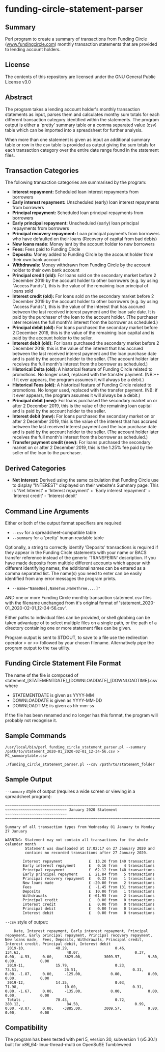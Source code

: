 # funding-circle-statement-parser
## Summary
Perl program to create a summary of transactions from Funding Circle (www.fundingcircle.com) monthly transaction statements that are provided to lending account holders.
## License
The contents of this repository are licensed under the GNU General Public License v3.0
## Abstract
The program takes a lending account holder's monthly transaction statements as input, parses them and calculates monthy sum totals for each different transaction category identified within the statements. The program output is either a 'pretty' summary table or a comma separated value (csv) table which can be imported into a spreadsheet for further analysis.

When more than one statement is given as input an additional summary table or row in the csv table is provided as output giving the sum totals for each transaction category over the entire date range found in the statement files. 
## Transaction Categories
The following transaction categories are summarised by the program:
- **Interest repayment:** Scheduled loan interest repayments from borrowers
- **Early interest repayment:** Unscheduled (early) loan interest repayments from borrowers
- **Principal repayment:** Scheduled loan principal repayments from borrowers
- **Early principal repayment:** Unscheduled (early) loan principal repayments from borrowers
- **Principal recovery repayment:** Loan principal payments from borrowers who have defaulted on their loans (Recovery of capital from bad debts)
- **New loans made:** Money lent by the account holder to new borrowers
- **Fees:** Fees paid to Funding Circle
- **Deposits:** Money added to Funding Circle by the account holder from their own bank account
- **Withdrawals:** Money withdrawn from Funding Circle by the account holder to their own bank account
- **Principal credit (old):** For loans sold on the secondary market before 2 December 2019 by the account holder to other borrowers (e.g. by using "Access Funds"), this is the value of the remaining loan principal of loans sold
- **Interest credit (old):** For loans sold on the secondary market  before 2 December 2019 by the account holder to other borrowers (e.g. by using "Access Funds"), this is the value of the interest that has accrued between the last received interest payment and the loan sale date. It is paid by the purchaser of the loan to the account holder. (The purchaser later receives the full month's interest from the borrower as scheduled.)
- **Principal debit (old):** For loans purchased the secondary market before 2 December 2019, this is the value of the remaining loan capital and is paid by the account holder to the seller.
- **Interest debit (old):** For loans purchased the secondary market before 2 December 2019, this is the value of the interest that has accrued between the last received interest payment and the loan purchase date and is paid by the account holder to the seller. (The account holder later receives the full month's interest from the borrower as scheduled.)
- **Historical Delta (old):** A historical feature of Funding Circle related to promotions. No longer used, replaced with the transfer payment. (NB:** if it ever appears, the program assumes it will always be a debit.)
- **Historical Fees (old):** A historical feature of Funding Circle related to promotions. No longer used, replaced with the transfer payment. (NB: if it ever appears, the program assumes it will always be a debit.)
- **Principal debit (new):** For loans purchased the secondary market on or after 2 December 2019, this is the value of the remaining loan capital and is paid by the account holder to the seller.
- **Interest debit (new):** For loans purchased the secondary market on or after 2 December 2019, this is the value of the interest that has accrued between the last received interest payment and the loan purchase date and is paid by the account holder to the seller. (The account holder later receives the full month's interest from the borrower as scheduled.)
- **Transfer payment credit (new):** For loans purchased the secondary market on or after 2 December 2019, this is the 1.25% fee paid by the seller of the loan to the purchaser.
## Derived Categories
- **Net interest:** Derived using the same calculation that Funding Circle use to display "INTEREST" displayed on their website's Summary page: This is 'Net Interest'  = 'Interest repayment' + 'Early interest repayment' + 'Interest credit' - 'Interest debit'
## Command Line Arguments
Either or both of the output format specifiers are required
- `--csv` for a spreadsheet-compatible table
- `--summary` for a 'pretty' human readable table

Optionally, a string to correctly identify 'Deposits' transactions is required if they appear in the Funding Circle statements with your name or BACS transfer reference instead of the generic 'TRANSFERIN' description. If you have made deposits from multiple different accounts which appear with different identifying names, the additional names can be entered as a comma separated list. The name(s) you need to enter can be easily identified from any error messages the program prints.
- `--name="NameOne[,NameTwo,NameThree,...]"`

AND one or more Funding Circle monthly transaction statement csv files with the filename unchanged from it's original format of 'statement_2020-01_2020-02-01_12-34-56.csv'.

Either paths to individual files can be provided, or shell globbing can be taken advantage of to select multiple files on a single path, or the path of a directory containing one or more statement files can be given.

Program output is sent to STDOUT, to save to a file use the redirection operator > or >> followed by your chosen filename. Alternatively pipe the program output to the `tee` utility.
## Funding Circle Statement File Format
The name of the file is composed of statement\_[STATEMENTDATE]\_[DOWNLOADDATE]\_[DOWNLOADTIME].csv where
- STATEMENTDATE is given as YYYY-MM
- DOWNLOADDATE is given as YYYY-MM-DD
- DOWNLOADTIME iis given as hh-mm-ss

If the file has been renamed and no longer has this format, the program will probably not recognise it.
## Sample Commands
`/usr/local/bin/perl funding_circle_statement_parser.pl --summary /path/to/statement_2020-01_2020-02-01_12-34-56.csv > FC_summarytable.csv`

`./funding_circle_statement_parser.pl --csv /path/to/statement_folder`
## Sample Output
`--summary` style of output (requires a wide screen or viewing in a spreadsheet program):

```
~~~~~~~~~~~~~~~~~~~~~~~~~~~~~~~~~~~~~~~~~~~~~~~~~~~~~~~~~~~~~~~~~~~~~~~~~~~~~~~~
~~~~~~~~~~~~~~~~~~~~~~~~~~~~ January 2020 Statement ~~~~~~~~~~~~~~~~~~~~~~~~~~~~
~~~~~~~~~~~~~~~~~~~~~~~~~~~~~~~~~~~~~~~~~~~~~~~~~~~~~~~~~~~~~~~~~~~~~~~~~~~~~~~~

Summary of all transaction types from Wednesday 01 January to Monday 27 January

WARNING: Statement may not contain all transactions for the whole calendar month
         Statement was downloaded at 17:02:17 on 27 January 2020 and
         contains no recorded transactions after 27 January 2020.

        Interest repayment            £  13.20 from 140 transactions
        Early interest repayment      £   0.16 from   4 transactions
        Principal repayment           £  62.12 from 140 transactions
        Early principal repayment     £  21.84 from   5 transactions
        Principal recovery repayment  £   0.32 from   1 transactions
        New loans made                £ -20.00 from   2 transactions
        Fees                          £  -1.45 from 131 transactions
        Deposits                      £  10.00 from   1 transactions
        Withdrawals                   £ -61.95 from   2 transactions
        Principal credit              £   0.00 from   0 transactions
        Interest credit               £   0.00 from   0 transactions
        Principal debit               £   0.00 from   0 transactions
        Interest debit                £   0.00 from   0 transactions

```
`--csv` style of output:

```
    Date, Interest repayment, Early interest repayment, Principal repayment, Early principal repayment, Principal recovery repayment, New loans made,  Fees, Deposits, Withdrawals, Principal credit, Interest credit, Principal debit, Interest debit
 2019-10,              40.29,                     0.46,              134.63,                     48.07,                         0.37,           0.00, -4.53,     0.00,    -3625.00,          3009.57,            9.80,            0.00,           0.00
 2019-11,              15.79,                     0.23,               73.51,                     26.51,                         0.31,           0.00, -1.87,     0.00,     -125.00,             0.00,            0.00,            0.00,           0.00
 2019-12,              14.35,                     0.03,               71.98,                     10.00,                         0.31,           0.00, -1.67,     0.00,     -135.00,             0.00,            0.00,            0.00,           0.00
 Totals ,              70.43,                     0.72,              280.12,                     84.58,                         0.99,           0.00, -8.07,     0.00,    -3885.00,          3009.57,            9.80,            0.00,           0.00
 ```
## Compatibility
The program has been tested with perl 5, version 30, subversion 1 (v5.30.1) built for x86_64-linux-thread-multi on OpenSuSE Tumbleweed

